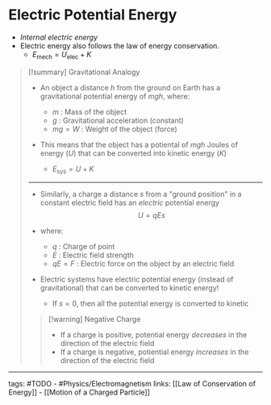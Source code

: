 # Electric Potential Energy
- *Internal electric energy*
- Electric energy also follows the law of energy conservation.
	- $E_\text{mech} = U_\text{elec} + K$

> [!summary] Gravitational Analogy
> - An object a distance $h$ from the ground on Earth has a gravitational potential energy of $mgh$, where:
>
> 	- $m$ : Mass of the object
> 	- $g$ : Gravitational acceleration (constant)
> 	- $mg = W$ : Weight of the object (force)
>
> - This means that the object has a potiental of $mgh$ Joules of energy ($U$) that can be converted into kinetic energy ($K$)
> 	- $E_\text{sys} = U + K$
> 	  
> ---
> 
> - Similarly, a charge a distance $s$ from a "ground position" in a constant electric field has an *electric* potential energy
> $$U = qEs$$
> - where:
> 	- $q$ : Charge of point
> 	- $E$ : Electric field strength
> 	- $qE = F$ : Electric force on the object by an electric field
> 
> - Electric systems have electric potential energy (instead of gravitational) that can be converted to kinetic energy!
> 	- If $s = 0$, then all the potential energy is converted to kinetic
> 
> > [!warning] Negative Charge
> > - If a charge is positive, potential energy *decreases* in the direction of the electric field
> > - If a charge is negative, potiential energy *increases* in the direction of the electric field


---
tags: #TODO - #Physics/Electromagnetism 
links: [[Law of Conservation of Energy]] - [[Motion of a Charged Particle]]